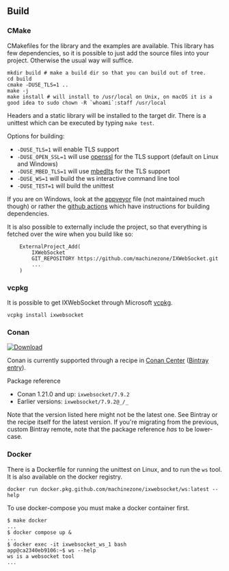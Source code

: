 ## Build

### CMake

CMakefiles for the library and the examples are available. This library has few dependencies, so it is possible to just add the source files into your project. Otherwise the usual way will suffice.

```
mkdir build # make a build dir so that you can build out of tree.
cd build
cmake -DUSE_TLS=1 ..
make -j
make install # will install to /usr/local on Unix, on macOS it is a good idea to sudo chown -R `whoami`:staff /usr/local
```

Headers and a static library will be installed to the target dir.
There is a unittest which can be executed by typing `make test`.

Options for building:

* `-DUSE_TLS=1` will enable TLS support
* `-DUSE_OPEN_SSL=1` will use [openssl](https://www.openssl.org/) for the TLS support (default on Linux and Windows)
* `-DUSE_MBED_TLS=1` will use [mbedlts](https://tls.mbed.org/) for the TLS support
* `-DUSE_WS=1` will build the ws interactive command line tool
* `-DUSE_TEST=1` will build the unittest

If you are on Windows, look at the [appveyor](https://github.com/machinezone/IXWebSocket/blob/master/appveyor.yml) file (not maintained much though) or rather the [github actions](https://github.com/machinezone/IXWebSocket/blob/master/.github/workflows/ccpp.yml#L40) which have instructions for building dependencies.

It is also possible to externally include the project, so that everything is fetched over the wire when you build like so:

```
    ExternalProject_Add(
        IXWebSocket
        GIT_REPOSITORY https://github.com/machinezone/IXWebSocket.git
        ...
    )
```

### vcpkg

It is possible to get IXWebSocket through Microsoft [vcpkg](https://github.com/microsoft/vcpkg).

```
vcpkg install ixwebsocket
```

### Conan

[ ![Download](https://api.bintray.com/packages/conan/conan-center/ixwebsocket%3A_/images/download.svg) ](https://bintray.com/conan/conan-center/ixwebsocket%3A_/_latestVersion)

Conan is currently supported through a recipe in [Conan Center](https://github.com/conan-io/conan-center-index/tree/master/recipes/ixwebsocket) ([Bintray entry](https://bintray.com/conan/conan-center/ixwebsocket%3A_)).

Package reference

* Conan 1.21.0 and up: `ixwebsocket/7.9.2`
* Earlier versions: `ixwebsocket/7.9.2@_/_`

Note that the version listed here might not be the latest one. See Bintray or the recipe itself for the latest version. If you're migrating from the previous, custom Bintray remote, note that the package reference _has_ to be lower-case.

### Docker

There is a Dockerfile for running the unittest on Linux, and to run the `ws` tool. It is also available on the docker registry.

```
docker run docker.pkg.github.com/machinezone/ixwebsocket/ws:latest --help
```

To use docker-compose you must make a docker container first.

```
$ make docker
...
$ docker compose up &
...
$ docker exec -it ixwebsocket_ws_1 bash
app@ca2340eb9106:~$ ws --help
ws is a websocket tool
...
```
